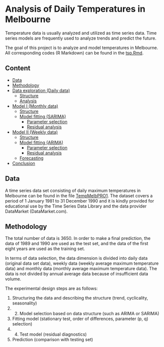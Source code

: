 # Analysis of Daily Temperatures in Melbourne

Temperature data is usually analyzed and utilized as time series data. Time series models are frequently used to analyze trends and predict the future.

The goal of this project is to analyze and model temperatures in Melbourne. All corresponding codes (R Markdown) can be found in the [tsp.Rmd](https://github.com/atomxu10/TimeSeriesProject/blob/main/tsp.Rmd).

## Content
- [Data](#1)
- [Methodology](#2)
- [Data exploration (Daily data)](#3)
    - [Structure](#3-1)
    - [Analysis](#3-2)
- [Model I (Monthly data)](#4)
    - [Structure](#4-1)
    - [Model fitting (SARIMA)](#4-2)
        - [Parameter selection](#4-2-1)
        - [Residual analysis](#4-2-2)
- [Model II (Weekly data)](#5)
    - [Structure](#5-1)
    - [Model fitting (ARIMA)](#5-2)
        - [Parameter selection](#5-2-1)
        - [Residual analysis](#5-2-2)
    - [Forecasting](#5-3)
- [Conclusion](#6)

<a name="1"></a>
## Data
A time series data set consisting of daily maximum temperatures in Melbourne can be found in the file [TempMelbPRO1](https://github.com/atomxu10/TimeSeriesProject/blob/main/TempMelbPRO.csv). The dataset covers a period of 1 January 1981 to 31 December 1990 and it is kindly provided for educational use by the Time Series Data Library and the data provider DataMarket (DataMarket.com).
<a name="1-1"></a>

## Methodology
The total number of data is 3650. In order to make a final prediction, the data of 1989 and 1990 are used as the test set, and the data of the first eight years are used as the training set.

In terms of data selection, the data dimension is divided into daily data (original data set data), weekly data (weekly average maximum temperature data) and monthly data (monthly average maximum temperature data). The data is not divided by annual average data because of insufficient data volume.


The experimental design steps are as follows:
1. Structuring the data and describing the structure (trend, cyclicality, seasonality)
2. 2. Model selection based on data structure (such as ARIMA or SARIMA)
3. Fitting model (stationary test, order of differences, parameter (p, q) selection)
4. 4. Test model (residual diagnostics)
5. Prediction (comparison with testing set)









